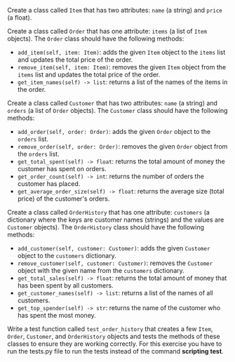 Create a class called `Item` that has two attributes: `name` (a string) and `price` (a float).

Create a class called `Order` that has one attribute: `items` (a list of `Item` objects). The `Order` class should have the following methods:
- `add_item(self, item: Item)`: adds the given `Item` object to the `items` list and updates the total price of the order.
- `remove_item(self, item: Item)`: removes the given `Item` object from the `items` list and updates the total price of the order.
- `get_item_names(self) -> list`: returns a list of the names of the items in the order.

Create a class called `Customer` that has two attributes: `name` (a string) and `orders` (a list of `Order` objects). The `Customer` class should have the following methods:
- `add_order(self, order: Order)`: adds the given `Order` object to the `orders` list.
- `remove_order(self, order: Order)`: removes the given `Order` object from the `orders` list.
- `get_total_spent(self) -> float`: returns the total amount of money the customer has spent on orders.
- `get_order_count(self) -> int`: returns the number of orders the customer has placed.
- `get_average_order_size(self) -> float`: returns the average size (total price) of the customer's orders.

Create a class called `OrderHistory` that has one attribute: `customers` (a dictionary where the keys are customer names (strings) and the values are `Customer` objects). The `OrderHistory` class should have the following methods:
- `add_customer(self, customer: Customer)`: adds the given `Customer` object to the `customers` dictionary.
- `remove_customer(self, customer: Customer)`: removes the `Customer` object with the given name from the `customers` dictionary.
- `get_total_sales(self) -> float`: returns the total amount of money that has been spent by all customers.
- `get_customer_names(self) -> list`: returns a list of the names of all customers.
- `get_top_spender(self) -> str`: returns the name of the customer who has spent the most money.

Write a test function called `test_order_history` that creates a few `Item`, `Order`, `Customer`, and `OrderHistory` objects and tests the methods of these classes to ensure they are working correctly. For this exercise you have to run the tests.py file to run the tests instead of the command **scripting test**.